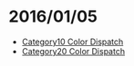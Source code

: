 # 2016/01/05

- [Category10 Color Dispatch](https://bigdata-mindstorms.github.io/d3-playground/#https://bigdata-mindstorms.github.io/d3-playground/ontouchstart/2016/01/05/category10_color_dispatch.js)
- [Category20 Color Dispatch](https://bigdata-mindstorms.github.io/d3-playground/#https://bigdata-mindstorms.github.io/d3-playground/ontouchstart/2016/01/05/category20_color_dispatch.js)
